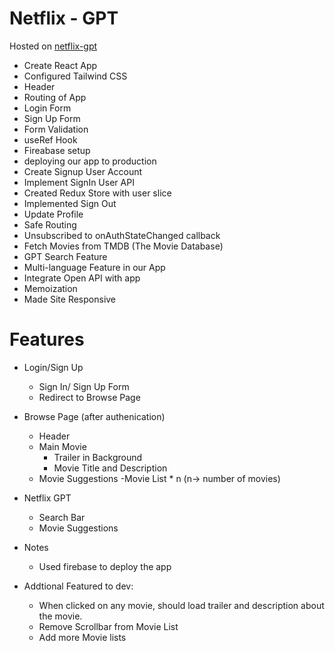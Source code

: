 # Netflix - GPT

Hosted on [netflix-gpt](https://netflix-gpt-a93ae.web.app/)

- Create React App
- Configured Tailwind CSS
- Header
- Routing of App
- Login Form
- Sign Up Form
- Form Validation
- useRef Hook
- Fireabase setup
- deploying our app to production
- Create Signup User Account
- Implement SignIn User API
- Created Redux Store with user slice
- Implemented Sign Out
- Update Profile
- Safe Routing
- Unsubscribed to onAuthStateChanged callback
- Fetch Movies from TMDB (The Movie Database)
- GPT Search Feature
- Multi-language Feature in our App 
- Integrate Open API with app
- Memoization
- Made Site Responsive

# Features

- Login/Sign Up

  - Sign In/ Sign Up Form
  - Redirect to Browse Page

- Browse Page (after authenication)

  - Header
  - Main Movie
    - Trailer in Background
    - Movie Title and Description
  - Movie Suggestions
    -Movie List \* n (n-> number of movies)

- Netflix GPT

  - Search Bar
  - Movie Suggestions

- Notes
  - Used firebase to deploy the app

- Addtional Featured to dev:
  - When clicked on any movie, should load trailer and description about the movie.
  - Remove Scrollbar from Movie List
  - Add more Movie lists